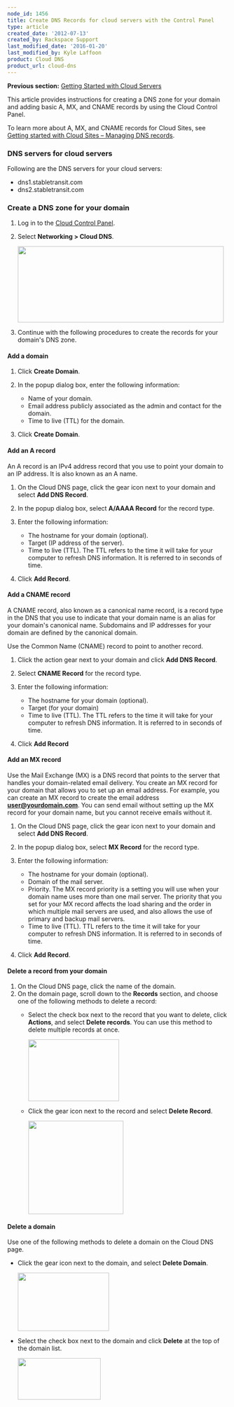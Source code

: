```yaml
---
node_id: 1456
title: Create DNS Records for cloud servers with the Control Panel
type: article
created_date: '2012-07-13'
created_by: Rackspace Support
last_modified_date: '2016-01-20'
last_modified_by: Kyle Laffoon
product: Cloud DNS
product_url: cloud-dns
---
```


**Previous section:** [Getting Started with Cloud
Servers](/how-to/create-a-cloud-server)

This article provides instructions for creating a DNS zone for your
domain and adding basic A, MX, and CNAME records by using the Cloud
Control Panel.

To learn more about A, MX, and CNAME records for Cloud Sites, see
[Getting started with Cloud Sites &ndash; Managing DNS
records](/how-to/getting-started-with-cloud-sites-managing-dns-records).



### DNS servers for cloud servers

Following are the DNS servers for your cloud servers:

-   dns1.stabletransit.com
-   dns2.stabletransit.com



### Create a DNS zone for your domain

1.  Log in to the [Cloud Control Panel](https://mycloud.rackspace.com).
2.  Select **Networking &gt; Cloud DNS**.

    <img src="/knowledge_center/sites/default/files/field/image/Screen%20Shot%202015-01-16%20at%201.12.55%20PM.png" width="470" height="174" />

3.  Continue with the following procedures to create the records for
    your domain's DNS zone.



#### Add a domain

1.  Click **Create Domain**.
2.  In the popup dialog box, enter the following information:
    -   Name of your domain.
    -   Email address publicly associated as the admin and contact for
        the domain.
    -   Time to live (TTL) for the domain.

3.  Click **Create Domain**.



#### Add an A record

An A record is an IPv4 address record that you use to point your domain
to an IP address. It is also known as an A name.

1.  On the Cloud DNS page, click the gear icon next to your domain and
    select **Add DNS Record**.
2.  In the popup dialog box, select **A/AAAA Record** for the
    record type.
3.  Enter the following information:
    -   The hostname for your domain (optional).
    -   Target (IP address of the server).
    -   Time to live (TTL). The TTL refers to the time it will take for
        your computer to refresh DNS information. It is referred to in
        seconds of time.

4.  Click **Add Record**.



#### Add a CNAME record

A CNAME record, also known as a canonical name record, is a record type
in the DNS that you use to indicate that your domain name is an alias
for your domain's canonical name. Subdomains and IP addresses for your
domain are defined by the canonical domain.

Use the Common Name (CNAME) record to point to another record.

1.  Click the action gear next to your domain and click **Add DNS
    Record**.
2.  Select **CNAME Record** for the record type.
3.  Enter the following information:
    -   The hostname for your domain (optional).
    -   Target (for your domain)
    -   Time to live (TTL). The TTL refers to the time it will take for
        your computer to refresh DNS information. It is referred to in
        seconds of time.

4.  Click **Add Record**



#### Add an MX record

Use the Mail Exchange (MX) is a DNS record that points to the server
that handles your domain-related email delivery. You create an MX record
for your domain that allows you to set up an email address. For example,
you can create an MX record to create the email address
**user@yourdomain.com**. You can send email without setting up the MX
record for your domain name, but you cannot receive emails without it.

1.  On the Cloud DNS page, click the gear icon next to your domain and
    select **Add DNS Record**.
2.  In the popup dialog box, select **MX Record** for the record type.
3.  Enter the following information:
    -   The hostname for your domain (optional).
    -   Domain of the mail server.
    -   Priority. The MX record priority is a setting you will use when
        your domain name uses more than one mail server. The priority
        that you set for your MX record affects the load sharing and the
        order in which multiple mail servers are used, and also allows
        the use of primary and backup mail servers.
    -   Time to live (TTL). TTL refers to the time it will take for your
        computer to refresh DNS information. It is referred to in
        seconds of time.

4.  Click **Add Record**.



#### Delete a record from your domain

1.  On the Cloud DNS page, click the name of the domain.
2.  On the domain page, scroll down to the **Records** section, and
    choose one of the following methods to delete a record:
    -   Select the check box next to the record that you want to delete,
        click **Actions**, and select **Delete records**. You can use
        this method to delete multiple records at once.

        <img src="https://8026b2e3760e2433679c-fffceaebb8c6ee053c935e8915a3fbe7.ssl.cf2.rackcdn.com/field/image/Screen%20Shot%202015-01-16%20at%205.29.36%20PM.png" width="207" height="141" />

    -   Click the gear icon next to the record and select **Delete
        Record**.

        <img src="https://8026b2e3760e2433679c-fffceaebb8c6ee053c935e8915a3fbe7.ssl.cf2.rackcdn.com/field/image/Screen%20Shot%202015-01-16%20at%203.27.52%20PM_0.png" width="217" height="213" />



#### Delete a domain

Use one of the following methods to delete a domain on the Cloud DNS
page.

-   Click the gear icon next to the domain, and select **Delete
    Domain**.

    <img src="https://8026b2e3760e2433679c-fffceaebb8c6ee053c935e8915a3fbe7.ssl.cf2.rackcdn.com/field/image/Screen%20Shot%202015-01-16%20at%205.13.13%20PM.png" width="208" height="133" />

-   Select the check box next to the domain and click **Delete** at the
    top of the domain list.

    <img src="https://8026b2e3760e2433679c-fffceaebb8c6ee053c935e8915a3fbe7.ssl.cf2.rackcdn.com/field/image/Screen%20Shot%202015-01-16%20at%205.12.52%20PM.png" width="189" height="95" />
